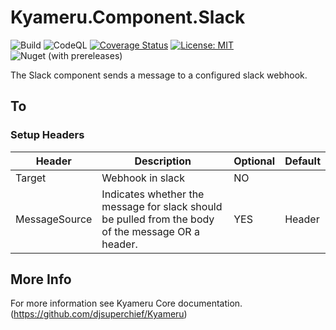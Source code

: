 # Kyameru.Component.Slack

![Build](https://github.com/djsuperchief/Kyameru.Component.Slack/workflows/Build%20And%20Test/badge.svg)
![CodeQL](https://github.com/djsuperchief/Kyameru.Component.Slack/workflows/CodeQL/badge.svg)
[![Coverage Status](https://coveralls.io/repos/github/djsuperchief/Kyameru.Component.Slack/badge.svg?branch=main)](https://coveralls.io/github/djsuperchief/Kyameru.Component.Slack?branch=main)
[![License: MIT](https://img.shields.io/badge/License-MIT-yellow.svg)](https://opensource.org/licenses/MIT)
![Nuget (with prereleases)](https://img.shields.io/nuget/vpre/Kyameru.Component.Slack)

The Slack component sends a message to a configured slack webhook.
## To
### Setup Headers

Header | Description | Optional | Default
------ | ----------- | -------- | -------
Target | Webhook in slack | NO
MessageSource | Indicates whether the message for slack should be pulled from the body of the message OR a header. | YES | Header

## More Info
For more information see Kyameru Core documentation. (https://github.com/djsuperchief/Kyameru)
